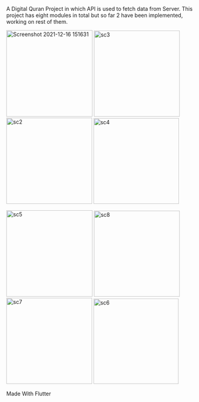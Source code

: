 A Digital Quran Project in which API is used to fetch data from Server. This project has eight modules in total but so far 2 have been implemented, working on rest of them.






<img width="227" alt="Screenshot 2021-12-16 151631" src="https://user-images.githubusercontent.com/76597173/146381967-507710dd-7f81-4f19-a290-7847bb7b2e99.png">    <img width="226" alt="sc3" src="https://user-images.githubusercontent.com/76597173/146381994-4c099dd6-845e-4e29-bc33-7b95f56894d3.png">     <img width="226" alt="sc2" src="https://user-images.githubusercontent.com/76597173/146382089-ed3b0faf-4ec4-4df6-b3e4-e349815a359d.png">   <img width="225" alt="sc4" src="https://user-images.githubusercontent.com/76597173/146382234-0a4d5c19-a807-4f31-9b8c-81118bc7059a.png">   



<img width="227" alt="sc5" src="https://user-images.githubusercontent.com/76597173/146382274-a6230722-7303-4a18-b5b9-13199fa8ffcf.png">   <img width="226" alt="sc8" src="https://user-images.githubusercontent.com/76597173/146382330-ed29cf3e-4f0c-43eb-a020-d51c76ca5a08.png">   <img width="226" alt="sc7" src="https://user-images.githubusercontent.com/76597173/146382485-0329baa3-15cd-4b43-8e87-d681e8685890.png">
   <img width="224" alt="sc6" src="https://user-images.githubusercontent.com/76597173/146382350-77acafdd-0d91-4317-95c1-7ae4285c4fd7.png">




Made With Flutter



